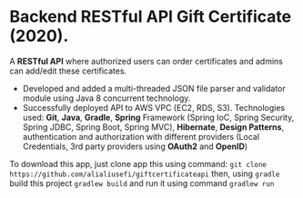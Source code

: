 # Backend RESTful API Gift Certificate (2020).
A **RESTful API** where authorized users can order certificates and admins can add/edit these certificates.
* Developed and added a multi-threaded JSON file parser and validator module using Java 8 concurrent technology.
 * Successfully deployed API to AWS VPC (EC2, RDS, S3).
Technologies used: **Git**, **Java**, **Gradle**, **Spring** Framework (Spring IoC, Spring Security, Spring
JDBC, Spring Boot, Spring MVC), **Hibernate**, **Design Patterns**, authentication and authorization with different providers (Local Credentials, 3rd party providers using **OAuth2** and **OpenID**)

To download this app, just clone app this using command:
`git clone https://github.com/alialiusefi/giftcertificateapi` 
then, using `gradle` build this project `gradlew build` and run it using command `gradlew run`